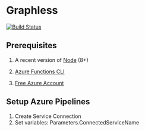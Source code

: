 # Graphless

[![Build Status](https://dev.azure.com/sicotin/sicotin/_apis/build/status/simonaco.graphless?branchName=master)](https://dev.azure.com/sicotin/sicotin/_build/latest?definitionId=27&branchName=master&WT.mc_id=graphless-github-sicotin)

## Prerequisites

1. A recent version of [Node](https://nodejs.org/en/download) (8+)

1. [Azure Functions CLI](https://docs.microsoft.com/azure/azure-functions/functions-run-local?WT.mc_id=startup-0000-sicotin)

1. [Free Azure Account](https://azure.microsoft.com/free/?WT.mc_id=startup-0000-sicotin)


## Setup Azure Pipelines

1. Create Service Connection 
1. Set variables: Parameters.ConnectedServiceName 